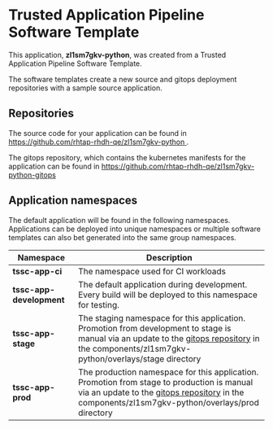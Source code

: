 # Trusted Application Pipeline Software Template

This application, **zl1sm7gkv-python**, was created from a Trusted Application Pipeline Software Template.

The software templates create a new source and gitops deployment repositories with a sample source application. 

## Repositories

The source code for your application can be found in [https://github.com/rhtap-rhdh-qe/zl1sm7gkv-python ](https://github.com/rhtap-rhdh-qe/zl1sm7gkv-python ).
 
The gitops repository, which contains the kubernetes manifests for the application can be found in 
[https://github.com/rhtap-rhdh-qe/zl1sm7gkv-python-gitops ](https://github.com/rhtap-rhdh-qe/zl1sm7gkv-python-gitops ) 

## Application namespaces 

The default application will be found in the following namespaces. Applications can be deployed into unique namespaces or multiple software templates can also bet generated into the same group namespaces.  

|  Namespace   |  Description   |  
| -------- | -------- |
| **tssc-app-ci** | The namespace used for CI workloads |
| **tssc-app-development** | The default application during development. Every build will be deployed to this namespace for testing. |
| **tssc-app-stage** | The staging namespace for this application. Promotion from development to stage is manual via an update to the [gitops repository](https://github.com/rhtap-rhdh-qe/zl1sm7gkv-python-gitops ) in the components/zl1sm7gkv-python/overlays/stage directory |
| **tssc-app-prod** | The production namespace for this application. Promotion from stage to production is manual via an update to the [gitops repository](https://github.com/rhtap-rhdh-qe/zl1sm7gkv-python-gitops ) in the components/zl1sm7gkv-python/overlays/prod directory |